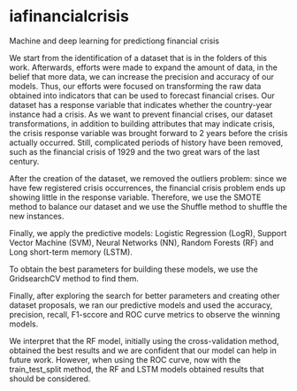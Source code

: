 # iafinancialcrisis
Machine and deep learning for predictiong financial crisis

We start from the identification of a dataset that is in the folders of this work. Afterwards, efforts were made to expand the amount of data, in the belief that more data, we can increase the precision and accuracy of our models. Thus, our efforts were focused on transforming the raw data obtained into indicators that can be used to forecast financial crises. Our dataset has a response variable that indicates whether the country-year instance had a crisis. As we want to prevent financial crises, our dataset transformations, in addition to building attributes that may indicate crisis, the crisis response variable was brought forward to 2 years before the crisis actually occurred. Still, complicated periods of history have been removed, such as the financial crisis of 1929 and the two great wars of the last century.

After the creation of the dataset, we removed the outliers problem: since we have few registered crisis occurrences, the financial crisis problem ends up showing little in the response variable. Therefore, we use the SMOTE method to balance our dataset and we use the Shuffle method to shuffle the new instances.

Finally, we apply the predictive models: Logistic Regression (LogR), Support Vector Machine (SVM), Neural Networks (NN), Random Forests (RF) and Long short-term memory (LSTM).

To obtain the best parameters for building these models, we use the GridsearchCV method to find them.

Finally, after exploring the search for better parameters and creating other dataset proposals, we ran our predictive models and used the accuracy, precision, recall, F1-sccore and ROC curve metrics to observe the winning models.

We interpret that the RF model, initially using the cross-validation method, obtained the best results and we are confident that our model can help in future work. However, when using the ROC curve, now with the train_test_split method, the RF and LSTM models obtained results that should be considered.
